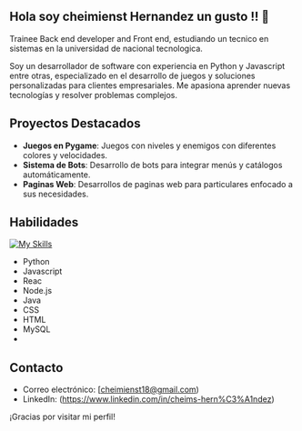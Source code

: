 ## Hola soy cheimienst Hernandez un gusto !! 👋


<!--
**Cheis18/Cheis18** is a ✨ _special_ ✨ repository because its `README.md` (this file) appears on your GitHub profile.

Here are some ideas to get you started:

- 🔭 I’m currently working on ...
- 🌱 I’m currently learning ...
- 👯 I’m looking to collaborate on ...
- 🤔 I’m looking for help with ...
- 💬 Ask me about ...
- 📫 How to reach me: ...
- 😄 Pronouns: ...
- ⚡ Fun fact: ...
<p align="center">
  <a href="https://skillicons.dev">
    <img src="https://skillicons.dev/icons?i=js,html,css,python" />
  </a>
</p>
-->

Trainee Back end developer and Front end, estudiando un tecnico en sistemas en la universidad de nacional tecnologica.

Soy un desarrollador de software con experiencia en Python y Javascript entre otras, especializado en el desarrollo de juegos y soluciones personalizadas para clientes empresariales. Me apasiona aprender nuevas tecnologías y resolver problemas complejos.

## Proyectos Destacados

- **Juegos en Pygame**: Juegos con niveles y enemigos con diferentes colores y velocidades.
- **Sistema de Bots**: Desarrollo de bots para integrar menús y catálogos automáticamente.
- **Paginas Web**: Desarrollos de paginas web para particulares enfocado a sus necesidades.


## Habilidades
[![My Skills](https://skillicons.dev/icons?i=js,html,css,python,java,mysql,nodejs,react)](https://skillicons.dev)

- Python
- Javascript
- Reac 
- Node.js
- Java
- CSS
- HTML
- MySQL
- 
## Contacto

- Correo electrónico: [cheimienst18@gmail.com)
- LinkedIn: (https://www.linkedin.com/in/cheims-hern%C3%A1ndez)

¡Gracias por visitar mi perfil!

